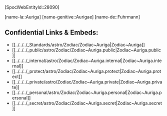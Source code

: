 ﻿---
confidential: public
isDeleted: false
isReadOnly: false
tags:
- astro/Zodiac
type: Zodiac
---

[SpocWebEntityId::28090]



[name-la::Auriga]
[name-genitive::Aurigae]
[name-de::Fuhrmann]


## Confidential Links & Embeds: 
- [[../../../_Standards/astro/Zodiac/Zodiac~Auriga|Zodiac~Auriga]] 
- [[../../../_public/astro/Zodiac/Zodiac~Auriga.public|Zodiac~Auriga.public]] 
- [[../../../_internal/astro/Zodiac/Zodiac~Auriga.internal|Zodiac~Auriga.internal]] 
- [[../../../_protect/astro/Zodiac/Zodiac~Auriga.protect|Zodiac~Auriga.protect]] 
- [[../../../_private/astro/Zodiac/Zodiac~Auriga.private|Zodiac~Auriga.private]] 
- [[../../../_personal/astro/Zodiac/Zodiac~Auriga.personal|Zodiac~Auriga.personal]] 
- [[../../../_secret/astro/Zodiac/Zodiac~Auriga.secret|Zodiac~Auriga.secret]] 
